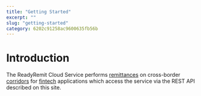 ```yaml
---
title: "Getting Started"
excerpt: ""
slug: "getting-started"
category: 6202c91258ac9600635fb56b
---
```


# Introduction

The ReadyRemit Cloud Service performs [remittances](https://en.wikipedia.org/wiki/Remittance) on cross-border [corridors](https://remittanceprices.worldbank.org/en/countrycorridors) for [fintech](https://en.wikipedia.org/wiki/Financial_technology) applications which access the service via the REST API described on this site.